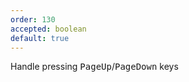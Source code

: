 ```yaml
---
order: 130
accepted: boolean
default: true
---
```

Handle pressing <kbd>PageUp</kbd>/<kbd>PageDown</kbd> keys
